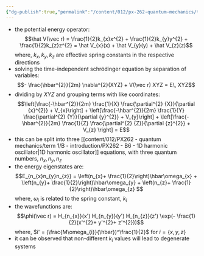 ```yaml
---
{"dg-publish":true,"permalink":"/content/012/px-262-quantum-mechanics/term-1/f-3-d-systems/px-262-f3-3-d-harmonic-oscillator/","noteIcon":"1","created":"2024-11-25T10:50:32.000+00:00","updated":"2025-01-06T18:15:14.644+00:00"}
---
```


- the potential energy operator: 
  $$\hat V(\vec r) = \frac{1}{2}k_{x}x^{2} + \frac{1}{2}k_{y}y^{2} + \frac{1}{2}k_{z}z^{2} = \hat V_{x}(x) + \hat V_{y}(y) + \hat V_{z}(z)$$
	where, $k_{x}, k_{y}, k_{z}$ are effective spring constants in the respective directions  
- solving the time-independent schrödinger equation by separation of variables: 
  $$- \frac{\hbar^{2}}{2m} \nabla^{2}(XYZ) + V(\vec r) XYZ = E\, XYZ$$
- dividing by $XYZ$ and grouping terms with like coordinates: 
  $$\left[\frac{-\hbar^{2}}{2m} \frac{1}{X} \frac{\partial^{2} {X}}{\partial {x}^{2}} + V_{x}\right] + \left[\frac{-\hbar^{2}}{2m} \frac{1}{Y} \frac{\partial^{2} {Y}}{\partial {y}^{2}} + V_{y}\right] + \left[\frac{-\hbar^{2}}{2m}  \frac{1}{Z} \frac{\partial^{2} {Z}}{\partial {z}^{2}} + V_{z} \right] = E$$
- this can be split into three [[content/012/PX262 - quantum mechanics/term 1/B - introduction/PX262 - B6 - 1D harmonic oscillator\|1D harmonic oscillator]] equations, with three quantum numbers, $n_{x}, n_{y}, n_{z}$
- the energy eigenstates are: 
  $$E_{n_{x}n_{y}n_{z}} = \left(n_{x}+ \frac{1}{2}\right)\hbar\omega_{x} + \left(n_{y}+ \frac{1}{2}\right)\hbar\omega_{y}  + \left(n_{z}+ \frac{1}{2}\right)\hbar\omega_{z} $$
	where, $\omega_{i}$ is related to the spring constant, $k_{i}$
- the wavefunctions are: 
  $$\phi(\vec r) = H_{n_{x}}(x') H_{n_{y}}(y') H_{n_{z}}(z') \exp(- \frac{1}{2}(x'^{2}+ y'^{2}+ z'^{2}))$$
	where, $i' = (\frac{M\omega_{i}}{\hbar})^\frac{1}{2}$ for $i = \{x,y,z\}$
- it can be observed that non-different $k_{i}$ values will lead to degenerate systems
